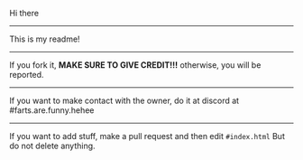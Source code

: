 Hi there
_______________________________________________________________________________________________________________________
This is my readme!
_______________________________________________________________________________________________________________________
If you fork it, **MAKE SURE TO GIVE CREDIT!!!** otherwise, you will be reported.
_______________________________________________________________________________________________________________________
If you want to make contact with the owner, do it at discord at #farts.are.funny.hehee
_______________________________________________________________________________________________________________________
If you want to add stuff, make a pull request and then edit `#index.html` But do not delete anything.
